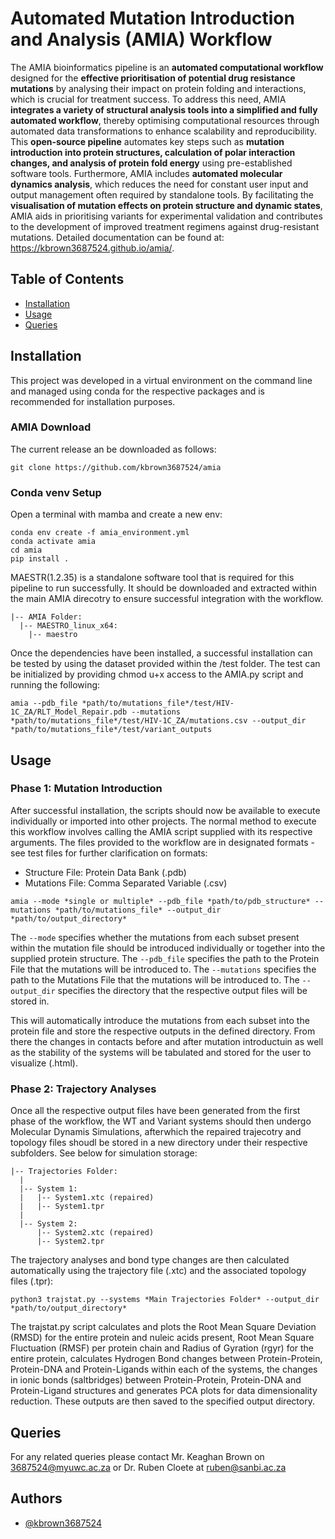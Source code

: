 # Automated Mutation Introduction and Analysis (AMIA) Workflow
The AMIA bioinformatics pipeline is an **automated computational workflow** designed for the **effective prioritisation of potential drug resistance mutations** by analysing their impact on protein folding and interactions, which is crucial for treatment success. To address this need, AMIA **integrates a variety of structural analysis tools into a simplified and fully automated workflow**, thereby optimising computational resources through automated data transformations to enhance scalability and reproducibility. This **open-source pipeline** automates key steps such as **mutation introduction into protein structures, calculation of polar interaction changes, and analysis of protein fold energy** using pre-established software tools. Furthermore, AMIA includes **automated molecular dynamics analysis**, which reduces the need for constant user input and output management often required by standalone tools. By facilitating the **visualisation of mutation effects on protein structure and dynamic states**, AMIA aids in prioritising variants for experimental validation and contributes to the development of improved treatment regimens against drug-resistant mutations. Detailed documentation can be found at: https://kbrown3687524.github.io/amia/.


## Table of Contents

 * [Installation](#installation)
 * [Usage](#usage)
 * [Queries](#queries)
## Installation
This project was developed in a virtual environment on the command line and managed using conda for the respective packages and is recommended for installation purposes. 

### AMIA Download
The current release an be downloaded as follows:
```
git clone https://github.com/kbrown3687524/amia
```

### Conda venv Setup
Open a terminal with mamba and create a new env:
```
conda env create -f amia_environment.yml
conda activate amia
cd amia
pip install .
```
MAESTR(1.2.35) is a standalone software tool that is required for this pipeline to run successfully. It should be downloaded and extracted within the main AMIA direcotry to ensure successful integration with the workflow.
```
|-- AMIA Folder:
  |-- MAESTRO_linux_x64:
    |-- maestro
```
Once the dependencies have been installed, a successful installation can be tested by using the dataset provided within the /test folder. The test can be initialized by providing chmod u+x access to the AMIA.py script and running the following:

```
amia --pdb_file *path/to/mutations_file*/test/HIV-1C_ZA/RLT_Model_Repair.pdb --mutations *path/to/mutations_file*/test/HIV-1C_ZA/mutations.csv --output_dir *path/to/mutations_file*/test/variant_outputs
```

## Usage

### Phase 1: Mutation Introduction
After successful installation, the scripts should now be available to execute individually or imported into other projects. The normal method to execute this workflow involves calling the AMIA script supplied with its respective arguments. The files provided to the workflow are in designated formats - see test files for further clarification on formats: 

* Structure File: Protein Data Bank (.pdb)
* Mutations File: Comma Separated Variable (.csv)

```
amia --mode *single or multiple* --pdb_file *path/to/pdb_structure* --mutations *path/to/mutations_file* --output_dir *path/to/output_directory*
```
The ```--mode```  specifies whether the mutations from each subset present within the mutation file should be introduced individually or together into the supplied protein structure. 
The ```--pdb_file``` specifies the path to the Protein File that the mutations will be introduced to. 
The ```--mutations``` specifies the path to the Mutations File that the mutations will be introduced to. 
The ```--output_dir``` specifies the directory that the respective output files will be stored in. 

This will automatically introduce the mutations from each subset into the protein file and store the respective outputs in the defined directory. From there the changes in contacts before and after mutation introductuin as well as the stability of the systems will be tabulated and stored for the user to visualize (.html).

### Phase 2: Trajectory Analyses
Once all the respective output files have been generated from the first phase of the workflow, the WT and Variant systems should then undergo Molecular Dynamis Simulations, afterwhich the repaired trajecotry and topology files shoudl be stored in a new directory under their respective subfolders. See below for simulation storage:

```
|-- Trajectories Folder:
  |
  |-- System 1:
  |   |-- System1.xtc (repaired)
  |   |-- System1.tpr
  |
  |-- System 2:
      |-- System2.xtc (repaired)
      |-- System2.tpr

``` 
The trajectory analyses and bond type changes are then calculated automatically using the trajectory file (.xtc) and the associated topology files (.tpr):

```
python3 trajstat.py --systems *Main Trajectories Folder* --output_dir  *path/to/output_directory*
```
The trajstat.py script calculates and plots the Root Mean Square Deviation (RMSD) for the entire protein and nuleic acids present, Root Mean Square Fluctuation (RMSF) per protein chain and Radius of Gyration (rgyr) for the entire protein, calculates Hydrogen Bond changes between Protein-Protein, Protein-DNA and Protein-Ligands within each of the systems, the changes in ionic bonds (saltbridges) between Protein-Protein, Protein-DNA and Protein-Ligand structures and generates PCA plots for data dimensionality reduction. These outputs are then saved to the specified output directory.
## Queries
For any related queries please contact Mr. Keaghan Brown on 3687524@myuwc.ac.za or Dr. Ruben Cloete at ruben@sanbi.ac.za
## Authors

- [@kbrown3687524](https://www.github.com/kbrown3687524)

